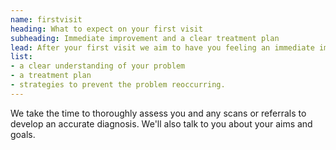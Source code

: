 ```yaml
---
name: firstvisit
heading: What to expect on your first visit
subheading: Immediate improvement and a clear treatment plan
lead: After your first visit we aim to have you feeling an immediate improvement and provide you with:
list:
- a clear understanding of your problem
- a treatment plan
- strategies to prevent the problem reoccurring.
---
```

We take the time to thoroughly assess you and any scans or referrals to develop an accurate diagnosis. We'll also talk to you about your aims and goals.
